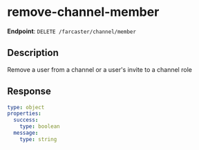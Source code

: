# remove-channel-member

**Endpoint**: `DELETE /farcaster/channel/member`

## Description
Remove a user from a channel or a user's invite to a channel role

## Response
```yaml
type: object
properties:
  success:
    type: boolean
  message:
    type: string
```
